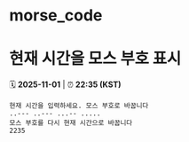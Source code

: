# morse_code
# 현재 시간을 모스 부호 표시
<!-- MORSE_TIME_START -->
🗓️ **2025-11-01** | ⏰ **22:35 (KST)**

```
현재 시간을 입력하세요. 모스 부호로 바꿉니다
..--- ..--- ...-- .....
모스 부호를 다시 현재 시간으로 바꿉니다
2235
```
<!-- MORSE_TIME_END -->
